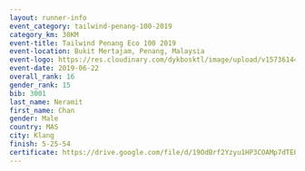 ```yaml
--- 
layout: runner-info 
event_category: tailwind-penang-100-2019 
category_km: 30KM 
event-title: Tailwind Penang Eco 100 2019 
event-location: Bukit Mertajam, Penang, Malaysia 
event-logo: https://res.cloudinary.com/dykbosktl/image/upload/v1573614442/Logo/Logo_gqlzi3.jpg 
event-date: 2019-06-22 
overall_rank: 16
gender_rank: 15
bib: 3001
last_name: Neramit
first_name: Chan
gender: Male
country: MAS
city: Klang
finish: 5-25-54
certificate: https://drive.google.com/file/d/19OdBrf2Yzyu1HP3COAMp7dTEOoDasWpn/view?usp=sharing
--- 
```

